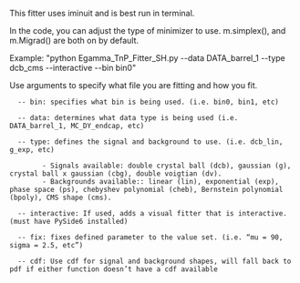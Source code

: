 This fitter uses iminuit and is best run in terminal.

In the code, you can adjust the type of minimizer to use. m.simplex(), and m.Migrad() are both on by default.

Example: "python Egamma_TnP_Fitter_SH.py --data DATA_barrel_1 --type dcb_cms --interactive --bin bin0"

Use arguments to specify what file you are fitting and how you fit.

      -- bin: specifies what bin is being used. (i.e. bin0, bin1, etc)
      
      -- data: determines what data type is being used (i.e. DATA_barrel_1, MC_DY_endcap, etc)
      
      -- type: defines the signal and background to use. (i.e. dcb_lin, g_exp, etc)
      
            - Signals available: double crystal ball (dcb), gaussian (g), crystal ball x gaussian (cbg), double voigtian (dv).
            - Backgrounds available:: linear (lin), exponential (exp), phase space (ps), chebyshev polynomial (cheb), Bernstein polynomial (bpoly), CMS shape (cms).
            
      -- interactive: If used, adds a visual fitter that is interactive. (must have PySide6 installed)
      
      -- fix: fixes defined parameter to the value set. (i.e. “mu = 90, sigma = 2.5, etc”)
      
      -- cdf: Use cdf for signal and background shapes, will fall back to pdf if either function doesn’t have a cdf available
